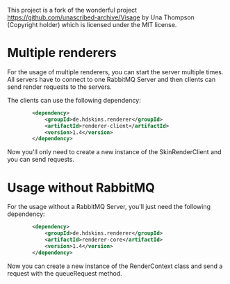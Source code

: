 This project is a fork of the wonderful project https://github.com/unascribed-archive/Visage by Una Thompson (Copyright holder) which is licensed under the MIT license.

# Multiple renderers

For the usage of multiple renderers, you can start the server multiple times. All servers have to connect to one RabbitMQ Server and then clients 
can send render requests to the servers.

The clients can use the following dependency:
```xml
        <dependency>
            <groupId>de.hdskins.renderer</groupId>
            <artifactId>renderer-client</artifactId>
            <version>1.4</version>
        </dependency>
```
Now you'll only need to create a new instance of the SkinRenderClient and you can send requests.

# Usage without RabbitMQ

For the usage without a RabbitMQ Server, you'll just need the following dependency:
```xml
        <dependency>
            <groupId>de.hdskins.renderer</groupId>
            <artifactId>renderer-core</artifactId>
            <version>1.4</version>
        </dependency>
```
Now you can create a new instance of the RenderContext class and send a request with the queueRequest method.
